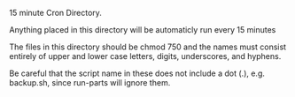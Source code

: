 15 minute Cron Directory.

Anything placed in this directory will be automaticly run every 15 minutes

The files in this directory should be chmod 750 and the names must consist 
entirely of upper and lower case letters, digits, underscores, and hyphens.

Be careful that the script name in these does not include a dot (.), e.g. 
backup.sh, since run-parts will ignore them.
